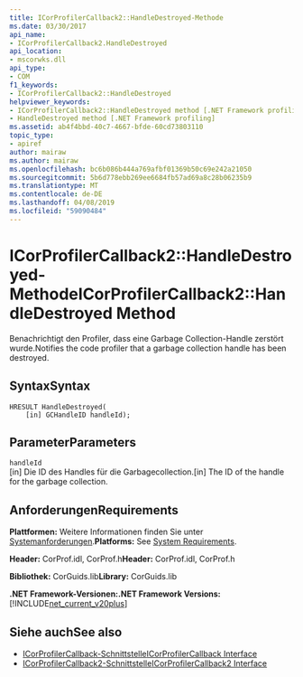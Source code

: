 ```yaml
---
title: ICorProfilerCallback2::HandleDestroyed-Methode
ms.date: 03/30/2017
api_name:
- ICorProfilerCallback2.HandleDestroyed
api_location:
- mscorwks.dll
api_type:
- COM
f1_keywords:
- ICorProfilerCallback2::HandleDestroyed
helpviewer_keywords:
- ICorProfilerCallback2::HandleDestroyed method [.NET Framework profiling]
- HandleDestroyed method [.NET Framework profiling]
ms.assetid: ab4f4bbd-40c7-4667-bfde-60cd73803110
topic_type:
- apiref
author: mairaw
ms.author: mairaw
ms.openlocfilehash: bc6b086b444a769afbf01369b50c69e242a21050
ms.sourcegitcommit: 5b6d778ebb269ee6684fb57ad69a8c28b06235b9
ms.translationtype: MT
ms.contentlocale: de-DE
ms.lasthandoff: 04/08/2019
ms.locfileid: "59090484"
---
```

# <a name="icorprofilercallback2handledestroyed-method"></a><span data-ttu-id="727fe-102">ICorProfilerCallback2::HandleDestroyed-Methode</span><span class="sxs-lookup"><span data-stu-id="727fe-102">ICorProfilerCallback2::HandleDestroyed Method</span></span>
<span data-ttu-id="727fe-103">Benachrichtigt den Profiler, dass eine Garbage Collection-Handle zerstört wurde.</span><span class="sxs-lookup"><span data-stu-id="727fe-103">Notifies the code profiler that a garbage collection handle has been destroyed.</span></span>  
  
## <a name="syntax"></a><span data-ttu-id="727fe-104">Syntax</span><span class="sxs-lookup"><span data-stu-id="727fe-104">Syntax</span></span>  
  
```  
HRESULT HandleDestroyed(  
    [in] GCHandleID handleId);  
```  
  
## <a name="parameters"></a><span data-ttu-id="727fe-105">Parameter</span><span class="sxs-lookup"><span data-stu-id="727fe-105">Parameters</span></span>  
 `handleId`  
 <span data-ttu-id="727fe-106">[in] Die ID des Handles für die Garbagecollection.</span><span class="sxs-lookup"><span data-stu-id="727fe-106">[in] The ID of the handle for the garbage collection.</span></span>  
  
## <a name="requirements"></a><span data-ttu-id="727fe-107">Anforderungen</span><span class="sxs-lookup"><span data-stu-id="727fe-107">Requirements</span></span>  
 <span data-ttu-id="727fe-108">**Plattformen:** Weitere Informationen finden Sie unter [Systemanforderungen](../../../../docs/framework/get-started/system-requirements.md).</span><span class="sxs-lookup"><span data-stu-id="727fe-108">**Platforms:** See [System Requirements](../../../../docs/framework/get-started/system-requirements.md).</span></span>  
  
 <span data-ttu-id="727fe-109">**Header:** CorProf.idl, CorProf.h</span><span class="sxs-lookup"><span data-stu-id="727fe-109">**Header:** CorProf.idl, CorProf.h</span></span>  
  
 <span data-ttu-id="727fe-110">**Bibliothek:** CorGuids.lib</span><span class="sxs-lookup"><span data-stu-id="727fe-110">**Library:** CorGuids.lib</span></span>  
  
 **<span data-ttu-id="727fe-111">.NET Framework-Versionen:</span><span class="sxs-lookup"><span data-stu-id="727fe-111">.NET Framework Versions:</span></span>** [!INCLUDE[net_current_v20plus](../../../../includes/net-current-v20plus-md.md)]  
  
## <a name="see-also"></a><span data-ttu-id="727fe-112">Siehe auch</span><span class="sxs-lookup"><span data-stu-id="727fe-112">See also</span></span>

- [<span data-ttu-id="727fe-113">ICorProfilerCallback-Schnittstelle</span><span class="sxs-lookup"><span data-stu-id="727fe-113">ICorProfilerCallback Interface</span></span>](../../../../docs/framework/unmanaged-api/profiling/icorprofilercallback-interface.md)
- [<span data-ttu-id="727fe-114">ICorProfilerCallback2-Schnittstelle</span><span class="sxs-lookup"><span data-stu-id="727fe-114">ICorProfilerCallback2 Interface</span></span>](../../../../docs/framework/unmanaged-api/profiling/icorprofilercallback2-interface.md)
